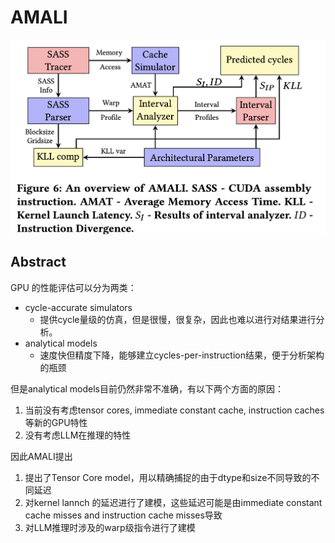 # AMALI

<p align="center">
<img src="fig6.png" width="600" title="blank">
</p>

## Abstract

GPU 的性能评估可以分为两类：
- cycle-accurate simulators
  - 提供cycle量级的仿真，但是很慢，很复杂，因此也难以进行对结果进行分析。
- analytical models
  - 速度快但精度下降，能够建立cycles-per-instruction结果，便于分析架构的瓶颈

但是analytical models目前仍然非常不准确，有以下两个方面的原因：
1. 当前没有考虑tensor cores, immediate constant cache, instruction caches等新的GPU特性
2. 没有考虑LLM在推理的特性

因此AMALI提出

1. 提出了Tensor Core model，用以精确捕捉的由于dtype和size不同导致的不同延迟
2. 对kernel lannch 的延迟进行了建模，这些延迟可能是由immediate constant cache misses and instruction cache misses导致
3. 对LLM推理时涉及的warp级指令进行了建模
